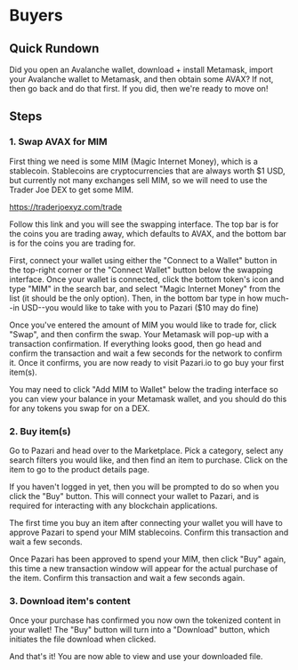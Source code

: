 # Buyers
## Quick Rundown
Did you open an Avalanche wallet, download + install Metamask, import your Avalanche wallet to Metamask, and then obtain some AVAX? If not, then go back and do that first. If you did, then we're ready to move on!

## Steps

### 1. Swap AVAX for MIM
First thing we need is some MIM (Magic Internet Money), which is a stablecoin. Stablecoins are cryptocurrencies that are always worth $1 USD, but currently not many exchanges sell MIM, so we will need to use the Trader Joe DEX to get some MIM.

https://traderjoexyz.com/trade

Follow this link and you will see the swapping interface. The top bar is for the coins you are trading away, which defaults to AVAX, and the bottom bar is for the coins you are trading for. 

First, connect your wallet using either the "Connect to a Wallet" button in the top-right corner or the "Connect Wallet" button below the swapping interface. Once your wallet is connected, click the bottom token's icon and type "MIM" in the search bar, and select "Magic Internet Money" from the list (it should be the only option). Then, in the bottom bar type in how much--in USD--you would like to take with you to Pazari ($10 may do fine)

Once you've entered the amount of MIM you would like to trade for, click "Swap", and then confirm the swap. Your Metamask will pop-up with a transaction confirmation. If everything looks good, then go head and confirm the transaction and wait a few seconds for the network to confirm it. Once it confirms, you are now ready to visit Pazari.io to go buy your first item(s).

You may need to click "Add MIM to Wallet" below the trading interface so you can view your balance in your Metamask wallet, and you should do this for any tokens you swap for on a DEX.

### 2. Buy item(s)
Go to Pazari and head over to the Marketplace. Pick a category, select any search filters you would like, and then find an item to purchase. Click on the item to go to the product details page.

If you haven't logged in yet, then you will be prompted to do so when you click the "Buy" button. This will connect your wallet to Pazari, and is required for interacting with any blockchain applications.

The first time you buy an item after connecting your wallet you will have to approve Pazari to spend your MIM stablecoins. Confirm this transaction and wait a few seconds. 

Once Pazari has been approved to spend your MIM, then click "Buy" again, this time a new transaction window will appear for the actual purchase of the item. Confirm this transaction and wait a few seconds again.

### 3. Download item's content
Once your purchase has confirmed you now own the tokenized content in your wallet! The "Buy" button will turn into a "Download" button, which initiates the file download when clicked.

And that's it! You are now able to view and use your downloaded file.

